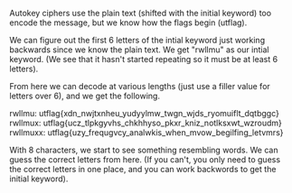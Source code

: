 Autokey ciphers use the plain text (shifted with the initial keyword) too encode the message, but we know how the flags begin (utflag).

We can figure out the first 6 letters of the intial keyword just working backwards since we know the plain text. We get "rwllmu" as our intial keyword. (We see that it hasn't started repeating so it must be at least 6 letters).

From here we can decode at various lengths (just use a filler value for letters over 6), and we get the following.

rwllmu: utflag{xdn_nwjtxnheu_yudyylmw_twgn_wjds_ryomuiflt_dqtbggc}
rwllmux: utflag{ucz_tlpkgyvhs_chkhhyso_pkxr_kniz_notlksxwt_wzroudm}
rwllmuxx: utflag{uzy_frequgvcy_analwkis_when_mvow_begilfing_letvmrs}

With 8 characters, we start to see something resembling words. We can guess the correct letters from here. (If you can't, you only need to guess the correct letters in one place, and you can work backwords to get the initial keyword).
